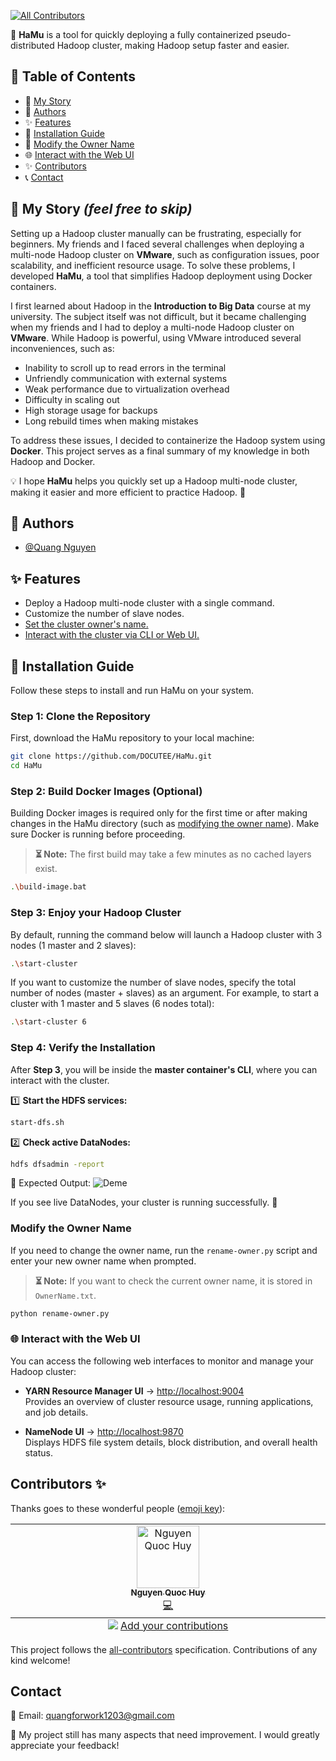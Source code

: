 <!-- ALL-CONTRIBUTORS-BADGE:START - Do not remove or modify this section -->
[![All Contributors](https://img.shields.io/badge/all_contributors-1-orange.svg?style=flat-square)](#contributors-)
<!-- ALL-CONTRIBUTORS-BADGE:END -->
🚀 **HaMu** is a tool for quickly deploying a fully containerized pseudo-distributed Hadoop cluster, making Hadoop setup faster and easier.

## 📜 Table of Contents  
- 📖 [My Story](#-my-story-feel-free-to-skip)  
- 👥 [Authors](#-authors)  
- ✨ [Features](#-features)  
- 🚀 [Installation Guide](#-installation-guide)  
- 🔄 [Modify the Owner Name](#modify-the-owner-name)  
- 🌐 [Interact with the Web UI](#-interact-with-the-web-ui)
- ✨ [Contributors](#contributors-)
- 📞 [Contact](#contact)

## 📖 **My Story** *(feel free to skip)* 

Setting up a Hadoop cluster manually can be frustrating, especially for beginners. My friends and I faced several challenges when deploying a multi-node Hadoop cluster on **VMware**, such as configuration issues, poor scalability, and inefficient resource usage. To solve these problems, I developed **HaMu**, a tool that simplifies Hadoop deployment using Docker containers.  

I first learned about Hadoop in the **Introduction to Big Data** course at my university. The subject itself was not difficult, but it became challenging when my friends and I had to deploy a multi-node Hadoop cluster on **VMware**. While Hadoop is powerful, using VMware introduced several inconveniences, such as:  

- Inability to scroll up to read errors in the terminal  
- Unfriendly communication with external systems  
- Weak performance due to virtualization overhead  
- Difficulty in scaling out  
- High storage usage for backups  
- Long rebuild times when making mistakes  

To address these issues, I decided to containerize the Hadoop system using **Docker**. This project serves as a final summary of my knowledge in both Hadoop and Docker.  

💡 I hope **HaMu** helps you quickly set up a Hadoop multi-node cluster, making it easier and more efficient to practice Hadoop. 🚀  



## 👥 Authors

- [@Quang Nguyen](https://github.com/DOCUTEE)

## ✨ Features  

- Deploy a Hadoop multi-node cluster with a single command.  
- Customize the number of slave nodes.  
- [Set the cluster owner's name.](#modify-the-owner-name)
- [Interact with the cluster via CLI or Web UI.](#-interact-with-the-web-ui)

## 🚀 Installation Guide  

Follow these steps to install and run HaMu on your system.  

### **Step 1: Clone the Repository**  
First, download the HaMu repository to your local machine:  
```sh
git clone https://github.com/DOCUTEE/HaMu.git
cd HaMu
```

### **Step 2: Build Docker Images (Optional)**  
Building Docker images is required only for the first time or after making changes in the HaMu directory (such as [modifying the owner name](#modify-the-owner-name)). Make sure Docker is running before proceeding.

> **⏳ Note:** The first build may take a few minutes as no cached layers exist.  

```sh
.\build-image.bat
```

### **Step 3: Enjoy your Hadoop Cluster**  
By default, running the command below will launch a Hadoop cluster with 3 nodes (1 master and 2 slaves):
```sh
.\start-cluster
```
If you want to customize the number of slave nodes, specify the total number of nodes (master + slaves) as an argument.
For example, to start a cluster with 1 master and 5 slaves (6 nodes total):
```sh
.\start-cluster 6
```

### **Step 4: Verify the Installation**  

After **Step 3**, you will be inside the **master container's CLI**, where you can interact with the cluster.  

1️⃣ **Start the HDFS services:**  
```sh
start-dfs.sh
```
2️⃣ **Check active DataNodes:**
```sh
hdfs dfsadmin -report
```
📌 Expected Output:
![Deme](https://github.com/user-attachments/assets/a79645b2-84bd-4f7e-aa7b-7bb5bf9474e5)

If you see live DataNodes, your cluster is running successfully. 🚀

### Modify the Owner Name  
If you need to change the owner name, run the `rename-owner.py` script and enter your new owner name when prompted.  

> **⏳ Note:** If you want to check the current owner name, it is stored in `OwnerName.txt`.  

```sh
python rename-owner.py
```

### 🌐 Interact with the Web UI  

You can access the following web interfaces to monitor and manage your Hadoop cluster:  

- **YARN Resource Manager UI** → [http://localhost:9004](http://localhost:9004)  
  Provides an overview of cluster resource usage, running applications, and job details.  

- **NameNode UI** → [http://localhost:9870](http://localhost:9870)  
  Displays HDFS file system details, block distribution, and overall health status.  





    

## Contributors ✨

Thanks goes to these wonderful people ([emoji key](https://allcontributors.org/docs/en/emoji-key)):

<!-- ALL-CONTRIBUTORS-LIST:START - Do not remove or modify this section -->
<!-- prettier-ignore-start -->
<!-- markdownlint-disable -->
<table>
  <tbody>
    <tr>
      <td align="center" valign="top" width="14.28%"><a href="https://github.com/huy-dataguy"><img src="https://avatars.githubusercontent.com/u/150227535?v=4?s=100" width="100px;" alt="Nguyen Quoc Huy"/><br /><sub><b>Nguyen Quoc Huy</b></sub></a><br /><a href="https://github.com/DOCUTEE/HaMu/commits?author=huy-dataguy" title="Code">💻</a></td>
    </tr>
  </tbody>
  <tfoot>
    <tr>
      <td align="center" size="13px" colspan="7">
        <img src="https://raw.githubusercontent.com/all-contributors/all-contributors-cli/1b8533af435da9854653492b1327a23a4dbd0a10/assets/logo-small.svg">
          <a href="https://all-contributors.js.org/docs/en/bot/usage">Add your contributions</a>
        </img>
      </td>
    </tr>
  </tfoot>
</table>

<!-- markdownlint-restore -->
<!-- prettier-ignore-end -->

<!-- ALL-CONTRIBUTORS-LIST:END -->

This project follows the [all-contributors](https://github.com/all-contributors/all-contributors) specification. Contributions of any kind welcome!

## Contact

📧 Email: quangforwork1203@gmail.com  

💬 My project still has many aspects that need improvement. I would greatly appreciate your feedback!

